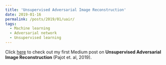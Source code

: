 ```yaml
---
title: 'Unsupervised Adversarial Image Reconstruction'
date: 2019-01-16
permalink: /posts/2019/01/uair/
tags:
  - Machine learning
  - Adversarial network
  - Unsupervised learning
---
```


Click <a href="https://medium.com/@katakolsudeep/unsupervised-adversarial-image-reconstruction-4b07ae38541a">here</a> to check out my first Medium post on <b> Unsupervised Adversarial Image Reconstruction </b> (Pajot et. al, 2019).
